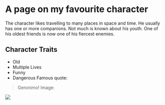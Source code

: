 # A page on my favourite character
The character likes travelling to many places in space and time. He usually has one or more companions. Not much is known about his youth. One of his oldest friends is now one of his fiercest enemies.
## Character Traits
* Old
* Multiple Lives
* Funny
* Dangerous
Famous quote:
> Geronimo!
Image:
<img src="https://de.wikipedia.org/wiki/Doctor_Who#/media/Datei:TARDIS2.jpg"/>